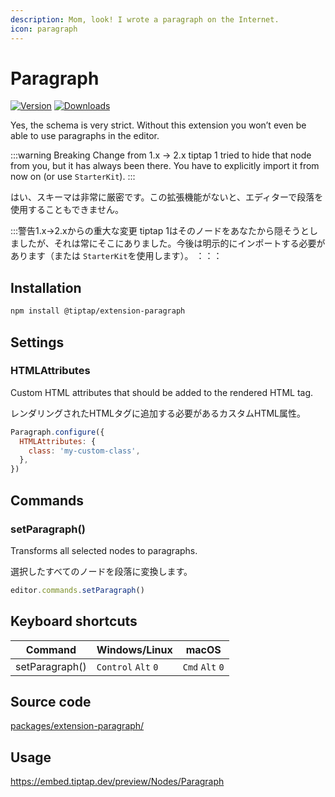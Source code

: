 ```yaml
---
description: Mom, look! I wrote a paragraph on the Internet.
icon: paragraph
---
```


# Paragraph
[![Version](https://img.shields.io/npm/v/@tiptap/extension-paragraph.svg?label=version)](https://www.npmjs.com/package/@tiptap/extension-paragraph)
[![Downloads](https://img.shields.io/npm/dm/@tiptap/extension-paragraph.svg)](https://npmcharts.com/compare/@tiptap/extension-paragraph?minimal=true)

Yes, the schema is very strict. Without this extension you won’t even be able to use paragraphs in the editor.

:::warning Breaking Change from 1.x → 2.x
tiptap 1 tried to hide that node from you, but it has always been there. You have to explicitly import it from now on (or use `StarterKit`).
:::

はい、スキーマは非常に厳密です。この拡張機能がないと、エディターで段落を使用することもできません。

:::警告1.x→2.xからの重大な変更
tiptap 1はそのノードをあなたから隠そうとしましたが、それは常にそこにありました。今後は明示的にインポートする必要があります（または `StarterKit`を使用します）。
：：：

## Installation
```bash
npm install @tiptap/extension-paragraph
```

## Settings

### HTMLAttributes
Custom HTML attributes that should be added to the rendered HTML tag.

レンダリングされたHTMLタグに追加する必要があるカスタムHTML属性。

```js
Paragraph.configure({
  HTMLAttributes: {
    class: 'my-custom-class',
  },
})
```

## Commands

### setParagraph()
Transforms all selected nodes to paragraphs.

選択したすべてのノードを段落に変換します。

```js
editor.commands.setParagraph()
```

## Keyboard shortcuts
| Command        | Windows/Linux                 | macOS                     |
| -------------- | ----------------------------- | ------------------------- |
| setParagraph() | `Control`&nbsp;`Alt`&nbsp;`0` | `Cmd`&nbsp;`Alt`&nbsp;`0` |

## Source code
[packages/extension-paragraph/](https://github.com/ueberdosis/tiptap/blob/main/packages/extension-paragraph/)

## Usage
https://embed.tiptap.dev/preview/Nodes/Paragraph
